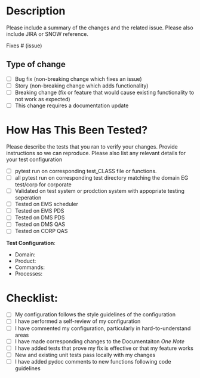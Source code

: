 # Description

Please include a summary of the changes and the related issue. Please also include JIRA or SNOW reference.

Fixes # (issue)

## Type of change

- [ ] Bug fix (non-breaking change which fixes an issue)
- [ ] Story (non-breaking change which adds functionality)
- [ ] Breaking change (fix or feature that would cause existing functionality to not work as expected)
- [ ] This change requires a documentation update

# How Has This Been Tested?

Please describe the tests that you ran to verify your changes. Provide instructions so we can reproduce. Please also list any relevant details for your test configuration

- [ ] pytest run on corresponding test_CLASS file or functions.
- [ ] all pytest run on corresponding test directory matching the domain EG test/corp for corporate
- [ ] Validated on test system or prodction system with appopriate testing seperation
- [ ] Tested on EMS scheduler
- [ ] Tested on EMS PDS
- [ ] Tested on DMS PDS
- [ ] Tested on DMS QAS
- [ ] Tested on CORP QAS

**Test Configuration**:
* Domain:
* Product:
* Commands:
* Processes:

# Checklist:

- [ ] My configuration follows the style guidelines of the configuration
- [ ] I have performed a self-review of my configuration
- [ ] I have commented my configuration, particularly in hard-to-understand areas
- [ ] I have made corresponding changes to the Documentaiton *One Note*
- [ ] I have added tests that prove my fix is effective or that my feature works
- [ ] New and existing unit tests pass locally with my changes
- [ ] I have added pydoc comments to new functions following code guidelines

